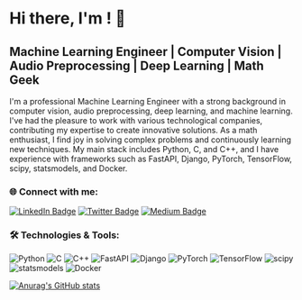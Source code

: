# Hi there, I'm <name>! 👋

## Machine Learning Engineer | Computer Vision | Audio Preprocessing | Deep Learning | Math Geek

I'm a professional Machine Learning Engineer with a strong background in computer vision, audio preprocessing, deep learning, and machine learning. I've had the pleasure to work with various technological companies, contributing my expertise to create innovative solutions. As a math enthusiast, I find joy in solving complex problems and continuously learning new techniques. My main stack includes Python, C, and C++, and I have experience with frameworks such as FastAPI, Django, PyTorch, TensorFlow, scipy, statsmodels, and Docker.

### 🌐 Connect with me:

[![LinkedIn Badge](https://img.shields.io/badge/-LinkedIn-blue?style=flat-square&logo=Linkedin&logoColor=white&link=https://www.linkedin.com/in/your-linkedin-username/)](https://www.linkedin.com/in/your-linkedin-username/)
[![Twitter Badge](https://img.shields.io/badge/-Twitter-1ca0f1?style=flat-square&logo=twitter&logoColor=white&link=https://twitter.com/your-twitter-username)](https://twitter.com/your-twitter-username)
[![Medium Badge](https://img.shields.io/badge/-Medium-black?style=flat-square&logo=Medium&logoColor=white&link=https://medium.com/@your-medium-username)](https://medium.com/@your-medium-username)

### 🛠️ Technologies & Tools:

![Python](https://img.shields.io/badge/-Python-3776AB?style=flat-square&logo=python&logoColor=white)
![C](https://img.shields.io/badge/-C-A8B9CC?style=flat-square&logo=c&logoColor=white)
![C++](https://img.shields.io/badge/-C++-00599C?style=flat-square&logo=c%2B%2B&logoColor=white)
![FastAPI](https://img.shields.io/badge/-FastAPI-009688?style=flat-square&logo=FastAPI&logoColor=white)
![Django](https://img.shields.io/badge/-Django-092E20?style=flat-square&logo=django&logoColor=white)
![PyTorch](https://img.shields.io/badge/-PyTorch-EE4C2C?style=flat-square&logo=PyTorch&logoColor=white)
![TensorFlow](https://img.shields.io/badge/-TensorFlow-FF6F00?style=flat-square&logo=TensorFlow&logoColor=white)
![scipy](https://img.shields.io/badge/-scipy-8CAAE6?style=flat-square&logo=scipy&logoColor=white)
![statsmodels](https://img.shields.io/badge/-statsmodels-FAB00E?style=flat-square&logo=statsmodels&logoColor=white)
![Docker](https://img.shields.io/badge/-Docker-2496ED?style=flat-square&logo=Docker&logoColor=white)

  [![Anurag's GitHub stats](https://github-readme-stats.vercel.app/api?username=fertlopus)](https://github.com/anuraghazra/github-readme-stats)

